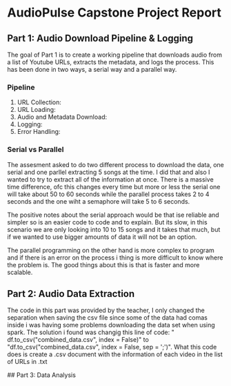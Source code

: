 # AudioPulse Capstone Project Report

## Part 1: Audio Download Pipeline & Logging
The goal of Part 1 is to create a working pipeline that downloads audio from a list of Youtube URLs, extracts the metadata, and logs the process. This has been done in two ways, a serial way and a parallel way. 

### Pipeline
1. URL Collection:
2. URL Loading:
3. Audio and Metadata Download:
4. Logging:
5. Error Handling:

### Serial vs Parallel
The assesment asked to do two different process to download the data, one serial and one parllel extracting 5 songs at the time. I did that and also I wanted to try to extract all of the information at once. 
There is a massive time difference, ofc this changes every time but more or less the serial one will take about 50 to 60 seconds while the parallel process takes 2 to 4 seconds and the one wiht a semaphore will take 5 to 6 seconds. 

The positive notes about the serial approach would be that ise reliable and simpler so is an easier code to code and to explain. But its slow, in this scenario we are only looking into 10 to 15 songs and it takes that much, but if we wanted to use bigger amounts of data it will not be an option.

The parallel programming on the other hand is more complex to program and if there is an error on the process i thing is more difficult to know where the problem is. The good things about this is that is faster and more scalable.

## Part 2: Audio Data Extraction
The code in this part was provided by the teacher, I only changed the separation when saving the csv file since some of the data had comas inside i was having some problems downloading the data set when using spark. The solution i found was changig this line of code: " df.to_csv("combined_data.csv", index = False)" to  "df.to_csv("combined_data.csv", index = False, sep = ';')".
What this code does is create a .csv document with the information of each video in the list of URLs in .txt

## Part 3: Data Analysis

